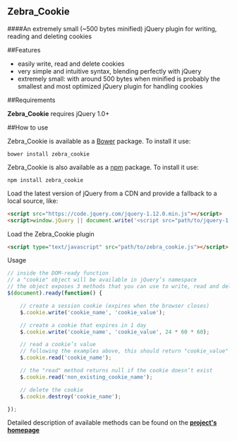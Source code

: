 ## Zebra_Cookie

####An extremely small (~500 bytes minified) jQuery plugin for writing, reading and deleting cookies

##Features

- easily write, read and delete cookies
- very simple and intuitive syntax, blending perfectly with jQuery
- extremely small: with around 500 bytes when minified is probably the smallest and most optimized jQuery plugin for handling cookies

##Requirements

**Zebra_Cookie** requires jQuery 1.0+

##How to use

Zebra_Cookie is available as a [Bower](http://bower.io/) package. To install it use:

```
bower install zebra_cookie
```

Zebra_Cookie is also available as a [npm](https://www.npmjs.com/) package. To install it use:

```
npm install zebra_cookie
```

Load the latest version of jQuery from a CDN and provide a fallback to a local source, like:

```html
<script src="https://code.jquery.com/jquery-1.12.0.min.js"></script>
<script>window.jQuery || document.write('<script src="path/to/jquery-1.12.0.js"><\/script>')</script>
```
Load the Zebra_Cookie plugin

```html
<script type="text/javascript" src="path/to/zebra_cookie.js"></script>
```

Usage

```javascript
// inside the DOM-ready function
// a "cookie" object will be available in jQuery’s namespace
// the object exposes 3 methods that you can use to write, read and delete cookies
$(document).ready(function() {

    // create a session cookie (expires when the browser closes)
    $.cookie.write('cookie_name', 'cookie_value');

    // create a cookie that expires in 1 day
    $.cookie.write('cookie_name', 'cookie_value', 24 * 60 * 60);

    // read a cookie’s value
    // following the examples above, this should return "cookie_value"
    $.cookie.read('cookie_name');

    // the "read" method returns null if the cookie doesn’t exist
    $.cookie.read('non_existing_cookie_name');

    // delete the cookie
    $.cookie.destroy('cookie_name');

});
```

Detailed description of available methods can be found on the **[project's homepage](http://stefangabos.ro/jquery/zebra-cookie/)**
